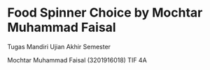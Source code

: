 # Food Spinner Choice by Mochtar Muhammad Faisal

Tugas Mandiri Ujian Akhir Semester

Mochtar Muhammad Faisal
(3201916018)
TIF 4A


